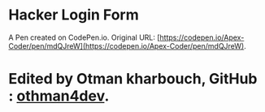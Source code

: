 # Hacker Login Form

A Pen created on CodePen.io. Original URL: [https://codepen.io/Apex-Coder/pen/mdQJreW](https://codepen.io/Apex-Coder/pen/mdQJreW).

# Edited by Otman kharbouch, GitHub : [othman4dev](https://othman4dev).


